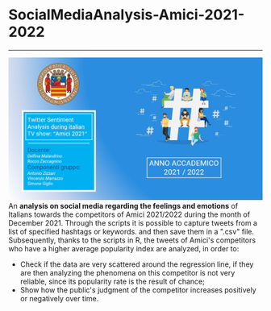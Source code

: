 # SocialMediaAnalysis-Amici-2021-2022

---
<div align="center"><img src="./images/sfondo.jpg"/></div>
An <b>analysis on social media regarding the feelings and emotions</b> of Italians towards the competitors of Amici 2021/2022 during the month of December 2021. Through the scripts it is possible to capture tweets from a list of specified hashtags or keywords. and then save them in a ".csv" file. 
Subsequently, thanks to the scripts in R, the tweets of Amici's competitors who have a higher average popularity index are analyzed, in order to: 
 
- Check if the data are very scattered around the regression line, if they are then analyzing the phenomena on this competitor is not very reliable, since its popularity rate is the result of chance; 
- Show how the public's judgment of the competitor increases positively or negatively over time.
